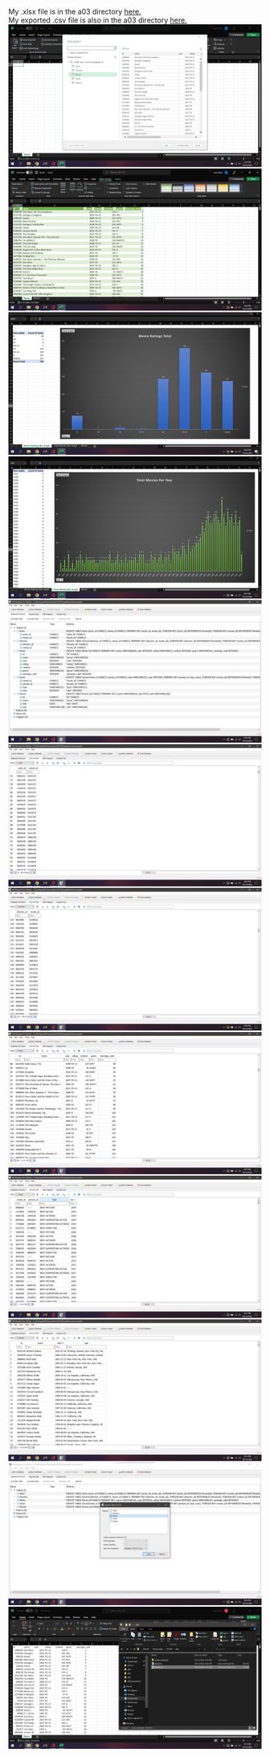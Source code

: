 My .xlsx file is in the a03 directory [here.](a03/a03.xlsx) <br />
My exported .csv file is also in the a03 directory [here.](a03/Movie.csv)
![f](a03/a03screenshots/101.png)
![f](a03/a03screenshots/102.png)
![f](a03/a03screenshots/103.png)
![f](a03/a03screenshots/104.png)
![f](a03/a03screenshots/105.png)
![f](a03/a03screenshots/106.png)
![f](a03/a03screenshots/107.png)
![f](a03/a03screenshots/108.png)
![f](a03/a03screenshots/109.png)
![f](a03/a03screenshots/110.png)
![f](a03/a03screenshots/111.png)
![f](a03/a03screenshots/112.png)

